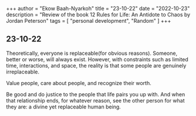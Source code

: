 +++
author = "Ekow Baah-Nyarkoh"
title = "23-10-22"
date = "2022-10-23"
description = "Review of the book 12 Rules for Life: An Antidote to Chaos by Jordan Peterson"
tags = [
    "personal development",
    "Random"
]
+++

## 23-10-22

Theoretically, everyone is replaceable(for obvious reasons). Someone, better or worse, will always exist. However, with constraints such as limited time, interactions, and space, the reality is that some people are genuinely irreplaceable.

Value people, care about people, and recognize their worth.

Be good and do justice to the people that life pairs you up with. And when that relationship ends, for whatever reason, see the other person for what they are: a divine yet replaceable human being.
